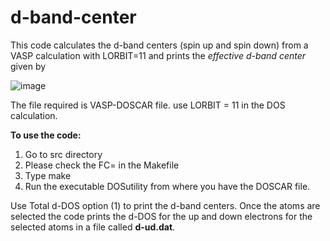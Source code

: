 # d-band-center
This code calculates the d-band centers (spin up and spin down) from a VASP calculation with LORBIT=11 and prints the _effective d-band center_
given by

![image](https://user-images.githubusercontent.com/27854932/177729995-08bfb976-f0b5-4e64-8da7-1e0315cae63a.png)





The file required is VASP-DOSCAR file.
use LORBIT = 11 in the DOS calculation.

**To use the code:**
1. Go to src directory
2. Please check the FC= in the Makefile
3. Type make
4. Run the executable DOSutility from where you have the DOSCAR file.

Use Total d-DOS option (1) to print the d-band centers. Once the atoms are selected the code prints the 
d-DOS for the up and down electrons for the selected atoms in a file called **d-ud.dat**.
